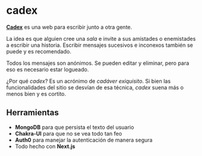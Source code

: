 # cadex

[**Cadex**](https://cadex.vercel.app/) es una web para escribir junto a otra gente.  

La idea es que alguien cree una _sala_ e invite a sus amistades o enemistades a escribir una historia. Escribir mensajes sucesivos e inconexos también se puede y es recomendado.

Todos los mensajes son anónimos. Se pueden editar y eliminar, pero para eso es necesario estar logueado.

¿Por qué _cadex_? Es un acrónimo de _cadáver exiquisito_. Si bien las funcionalidades del sitio se desvían de esa técnica, _cadex_ suena más o menos bien y es cortito.

## Herramientas

- **MongoDB** para que persista el texto del usuario
- **Chakra-UI** para que no se vea todo tan feo
- **Auth0** para manejar la autenticación de manera segura
- Todo hecho con **Next.js**
